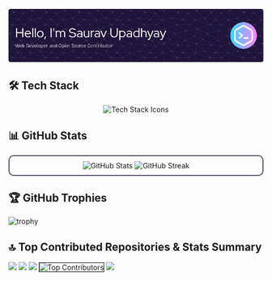 <p align="center">
  <img src="https://github.com/upsaurav12/upsaurav12/blob/main/github-header-image.png" alt="header image" />
</p>


## 🛠️ Tech Stack

<p align="center">
  <img src="https://skillicons.dev/icons?i=html,css,tailwind,materialui,bootstrap,react,nextjs,ts,js,vue,nodejs,express,go,cpp,c,git,github,vercel,netlify,linux,docker,kubernetes,bash" alt="Tech Stack Icons" />
</p>


## 📊 GitHub Stats

<p align="center" style="border: 2px solid #4c4f69; border-radius: 10px; padding: 10px;">
  <img src="https://github-readme-stats.vercel.app/api?username=upsaurav12&theme=catppuccin_mocha&hide_border=false&include_all_commits=false&count_private=false" alt="GitHub Stats" />
  <img src="https://github-readme-streak-stats.herokuapp.com/?user=upsaurav12&theme=catppuccin_mocha&hide_border=false" alt="GitHub Streak" />
</p>


## 🏆 GitHub Trophies

![trophy](https://github-profile-trophy.vercel.app/?username=ryo-ma&title=-Followers,-Stars&theme=dracula&no-frame=true&margin-w=15)


## 🔝 Top Contributed Repositories & Stats Summary
  ![](http://github-profile-summary-cards.vercel.app/api/cards/profile-details?username=upsaurav12&theme=dracula)
  ![](http://github-profile-summary-cards.vercel.app/api/cards/repos-per-language?username=upsaurav12&theme=dracula&exclude=html,css,yaml)
  ![](http://github-profile-summary-cards.vercel.app/api/cards/most-commit-language?username=upsaurav12&theme=dracula)
  <img src="https://github-contributor-stats.vercel.app/api?username=upsaurav12&limit=5&theme=dracula&combine_all_yearly_contributions=true" style='border:1px solid black;' width="365" alt="Top Contributors" />
  ![](http://github-profile-summary-cards.vercel.app/api/cards/productive-time?username=upsaurav12&theme=dracula)



